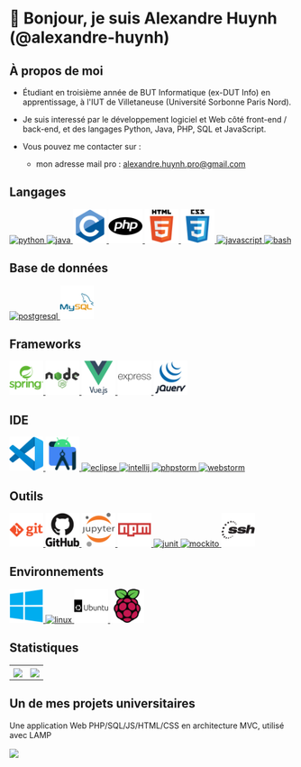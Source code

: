 <!--==========================================================-->
<!--          Bonjour à vous, lecteur de README.md !          -->
<!--==========================================================-->

<!--=======================Description FR=======================-->
<h1>👋 Bonjour, je suis Alexandre Huynh (@alexandre-huynh)</h1>
  
<h2>À propos de moi</h2>
  
- Étudiant en troisième année de BUT Informatique (ex-DUT Info) en apprentissage, à l'IUT de Villetaneuse (Université Sorbonne Paris Nord). 

- Je suis interessé par le développement logiciel et Web côté front-end / back-end, et des langages Python, Java, PHP, SQL et JavaScript.

- Vous pouvez me contacter sur : 
  - mon adresse mail pro : alexandre.huynh.pro@gmail.com

<!--=======================Alternative EN=======================-->
<!--
<h1>👋 Hi there, I’m Alexandre Huynh (@alexandre-huynh)</h1>
  
- French student in the third year of a Computer Science BSc in apprenticeship, at the IUT de Villetaneuse (Université Sorbonne Paris Nord). 

- I’m interested in software / Web development, in front-end / back-end using languages such as PHP, SQL, Javascript.

- You can reach me at alexandre.huynh.pro@gmail.com or alexandre.huynh@edu.univ-paris13.fr
-->
<!--==========================================================-->

<!-- Credit to @alexandrecpedro https://github.com/alexandrecpedro and https://github.com/devicons/devicon/tree/v2.15.1 authors --> 

<h2>Langages</h2>

<p align="left">
  <a href="https://www.python.org" target="_blank" rel="noreferrer">
     <img src="https://cdn.jsdelivr.net/gh/devicons/devicon/icons/python/python-original.svg" alt="python" height="60" />
  </a>
  <a href="https://www.java.com" target="_blank" rel="noreferrer">
      <img src="https://cdn.jsdelivr.net/gh/devicons/devicon/icons/java/java-original.svg" alt="java" height="60" />
  </a>
  <a href="https://www.w3schools.com/c/" target="_blank" rel="noreferrer">
      <img src="https://github.com/devicons/devicon/blob/v2.15.1/icons/c/c-original.svg" alt="c" height="60" />
  </a>
  <a href="https://www.php.net" target="_blank" rel="noreferrer">
    <img src="https://github.com/devicons/devicon/blob/v2.15.1/icons/php/php-plain.svg" alt="php" height="60" />
  </a>
  <a href="https://www.w3.org/html/" target="_blank" rel="noreferrer">
    <img src="https://github.com/devicons/devicon/blob/v2.15.1/icons/html5/html5-original-wordmark.svg" alt="html5" height="60" />
  </a>
  <a href="https://www.w3schools.com/css/" target="_blank" rel="noreferrer">
    <img src="https://github.com/devicons/devicon/blob/v2.15.1/icons/css3/css3-original-wordmark.svg" alt="css3" height="60" />
  </a>
  <a href="https://developer.mozilla.org/en-US/docs/Web/JavaScript" target="_blank" rel="noreferrer">
      <img src="https://cdn.jsdelivr.net/gh/devicons/devicon/icons/javascript/javascript-original.svg" alt="javascript" height="60" />
  </a>
  <a href="https://www.gnu.org/software/bash/" target="_blank" rel="noreferrer">
    <img src="https://cdn.jsdelivr.net/gh/devicons/devicon/icons/bash/bash-original.svg" alt="bash" height="60" />
  </a>
</p>

<!--==========================================================-->

<h2>Base de données</h2>

<p align="left">
  <a href="https://www.postgresql.org" target="_blank" rel="noreferrer">
    <img src="https://cdn.jsdelivr.net/gh/devicons/devicon/icons/postgresql/postgresql-original.svg" alt="postgresql" height="60" />
  </a>
  <a href="https://www.mysql.com" target="_blank" rel="noreferrer">
    <img src="https://github.com/devicons/devicon/blob/v2.15.1/icons/mysql/mysql-original-wordmark.svg" alt="mysql" height="60" />
  </a>
</p>

<!--==========================================================-->

<h2>Frameworks</h2>

<p align="left">
  <a href="https://spring.io" target="_blank" rel="noreferrer">
    <img src="https://github.com/devicons/devicon/blob/v2.15.1/icons/spring/spring-original-wordmark.svg" alt="springboot" height="60" />
  </a>
  <a href="https://nodejs.org/en" target="_blank" rel="noreferrer">
    <img src="https://github.com/devicons/devicon/blob/v2.15.1/icons/nodejs/nodejs-original-wordmark.svg" alt="nodejs" height="60" />
  </a>
  <a href="https://vuejs.org" target="_blank" rel="noreferrer">
    <img src="https://github.com/devicons/devicon/blob/v2.15.1/icons/vuejs/vuejs-original-wordmark.svg" alt="vuejs" height="60" />
  </a>
  <a href="https://expressjs.com/fr/" target="_blank" rel="noreferrer">
    <img src="https://github.com/devicons/devicon/blob/v2.15.1/icons/express/express-original-wordmark.svg" alt="expressjs" height="60" />
  </a>
  <a href="https://jquery.com" target="_blank" rel="noreferrer">
      <img src="https://github.com/devicons/devicon/blob/v2.15.1/icons/jquery/jquery-original-wordmark.svg" alt="jquery" height="60" />
  </a>
</p>

<!--==========================================================-->

<h2>IDE</h2>

<p align="left">
  <a href="https://code.visualstudio.com" target="_blank" rel="noreferrer">
    <img src="https://github.com/devicons/devicon/blob/v2.15.1/icons/vscode/vscode-original.svg" alt="vscode" height="60" />
  </a>
  <a href="https://developer.android.com/studio" target="_blank" rel="noreferrer">
    <img src="https://github.com/devicons/devicon/blob/v2.15.1/icons/androidstudio/androidstudio-original.svg" alt="androidstudio" height="60" />
  </a>
  <a href="https://www.eclipse.org/org" target="_blank" rel="noreferrer">
    <img src="https://aymeric-cucherousset.fr/wp-content/uploads/2022/09/logo-eclipse.png" alt="eclipse" height="60" />
  </a>
  <a href="https://www.jetbrains.com/fr-fr/idea/" target="_blank" rel="noreferrer">
    <img src="https://upload.wikimedia.org/wikipedia/commons/thumb/9/9c/IntelliJ_IDEA_Icon.svg/1200px-IntelliJ_IDEA_Icon.svg.png" alt="intellij" height="60" />
  </a>
  <a href="https://www.jetbrains.com/fr-fr/phpstorm/" target="_blank" rel="noreferrer">
    <img src="https://upload.wikimedia.org/wikipedia/commons/thumb/c/c9/PhpStorm_Icon.svg/1200px-PhpStorm_Icon.svg.png" alt="phpstorm" height="60" />
  </a>
  <a href="https://www.jetbrains.com/fr-fr/webstorm/" target="_blank" rel="noreferrer">
    <img src="https://resources.jetbrains.com/storage/products/webstorm/img/meta/webstorm_logo_300x300.png" alt="webstorm" height="60" />
  </a>
</p>
                        
<!--==========================================================--> 

<h2>Outils</h2>

<p align="left">
  <a href="https://git-scm.com" target="_blank" rel="noreferrer">
    <img src="https://github.com/devicons/devicon/blob/v2.15.1/icons/git/git-plain-wordmark.svg" alt="git" height="60" />
  </a>
  <a href="https://www.github.com" target="_blank" rel="noreferrer">
    <img src="https://github.com/devicons/devicon/blob/v2.15.1/icons/github/github-original-wordmark.svg" alt="github" height="60" />
  </a>
  <a href="https://jupyter.org" target="_blank" rel="noreferrer">
    <img src="https://github.com/devicons/devicon/blob/v2.15.1/icons/jupyter/jupyter-original-wordmark.svg" alt="jupyter" height="60" />
  </a>
  <a href="https://www.npmjs.com" target="_blank" rel="noreferrer">
    <img src="https://github.com/devicons/devicon/blob/v2.15.1/icons/npm/npm-original-wordmark.svg" alt="npm" height="60" />
  </a>
  <a href="https://junit.org/junit5/" target="_blank" rel="noreferrer">
    <img src="https://junit.org/junit5/assets/img/junit5-logo.png" alt="junit" height="60" />
  </a>
  <a href="https://site.mockito.org" target="_blank" rel="noreferrer">
    <img src="https://github.com/mockito/mockito.github.io/raw/master/img/logo%402x.png" alt="mockito" height="60" />
  </a>
  <a href="https://doc.ubuntu-fr.org/ssh" target="_blank" rel="noreferrer">
    <img src="https://github.com/devicons/devicon/blob/v2.15.1/icons/ssh/ssh-original-wordmark.svg" alt="ssh" height="60" />
  </a>
</p>
<!-- hi there ! -Alexandre -->

<!--==========================================================-->  
                                                
<h2>Environnements</h2>

<p align="left">
  <a href="https://www.microsoft.com/fr-fr/windows/" target="_blank" rel="noreferrer">
    <img src="https://github.com/devicons/devicon/blob/v2.15.1/icons/windows8/windows8-original.svg" alt="windows" height="60" />
  </a>
  <a href="https://www.linux.org/" target="_blank" rel="noreferrer">
    <img src="https://cdn.jsdelivr.net/gh/devicons/devicon/icons/linux/linux-original.svg" alt="linux" height="60" />
  </a>
  <a href="https://www.ubuntu-fr.org" target="_blank" rel="noreferrer">
    <img src="https://github.com/devicons/devicon/blob/v2.15.1/icons/ubuntu/ubuntu-plain-wordmark.svg" alt="ubuntu" height="60" />
  </a>
  <a href="https://www.raspberrypi.com" target="_blank" rel="noreferrer">
    <img src="https://github.com/devicons/devicon/blob/v2.15.1/icons/raspberrypi/raspberrypi-original.svg" alt="raspberrypi" height="60" />
  </a>
</p>

<!--==========================================================-->

<!-- Credit to @anuraghazra https://github.com/anuraghazra/github-readme-stats --> 

<h2>Statistiques</h2>

<table>
  <tr>
    <th>
      <a href="https://github.com/anuraghazra/github-readme-stats">
        <img align="center" src="https://github-readme-stats.vercel.app/api?username=alexandre-huynh&show_icons=true&count_private=true&locale=fr&theme=aura_dark&hide_border=true&custom_title=Mes%20statistiques%20GitHub" />
      </a>
    </th>
    <th>
      <a href="https://github.com/anuraghazra/github-readme-stats">
        <img align="center" src="https://github-readme-stats.vercel.app/api/top-langs/?username=alexandre-huynh&layout=compact&card_width=445&hide=jupyter%20notebook&langs_count=10&locale=fr&theme=aura_dark&hide_border=true&custom_title=Mes%20langages%20les%20plus%20utilis&#233s" />
      </a>
    </th>
  </tr>
</table>

<!-- -------------------------------------------------------- -->
<!--- Affichage alternatif

<a href="https://github.com/anuraghazra/github-readme-stats">
  <img align="center" src="https://github-readme-stats.vercel.app/api?username=alexandre-huynh&show_icons=true&locale=fr&theme=aura_dark&custom_title=Mes%20statistiques%20GitHub" />
</a>

</br>

<a href="https://github.com/anuraghazra/github-readme-stats">
  <img align="center" src="https://github-readme-stats.vercel.app/api/top-langs/?username=alexandre-huynh&layout=compact&card_width=445&hide=jupyter%20notebook,hack&langs_count=10&locale=fr&theme=aura_dark&custom_title=Mes%20langages%20les%20plus%20utilis&#233s" />
</a>
--->
<!-- -------------------------------------------------------- -->

<!--==========================================================-->


<!--Credit to @anuraghazra https://github.com/anuraghazra/github-readme-stats -->

<h2>Un de mes projets universitaires</h2>

<p>Une application Web PHP/SQL/JS/HTML/CSS en architecture MVC, utilisé avec LAMP</p>

<a href="https://github.com/alexandre-huynh/S3.01_Site_BDE_Caisse_Enregistreuse">
  <img align="center" src="https://github-readme-stats.vercel.app/api/pin/?username=alexandre-huynh&repo=S3.01_Site_BDE_Caisse_Enregistreuse&theme=aura_dark&hide_border=true" />
</a>

<!--==========================================================-->
<!---
alexandre-huynh/alexandre-huynh is a ✨ special ✨ repository because its `README.md` (this file) appears on your GitHub profile.
You can click the Preview link to take a look at your changes.
--->
